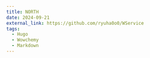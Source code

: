 ```yaml
---
title: NORTH
date: 2024-09-21
external_link: https://github.com/ryuha0o0/WService
tags:
  - Hugo
  - Wowchemy
  - Markdown
---
```



<!--more-->
